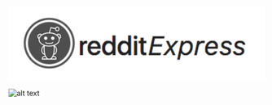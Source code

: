 

![alt text](https://github.com/cidouchi/redditExpress/blob/master/logo.png)



![alt text](https://giant.gfycat.com/DefensiveCreamyFoxhound.gif)

